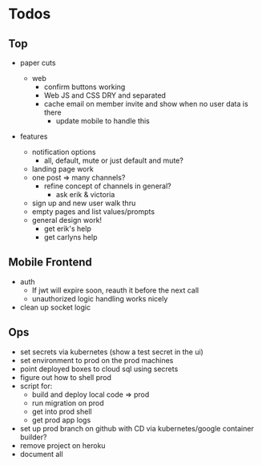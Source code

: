 # Todos

## Top
- paper cuts
  - web
    - confirm buttons working
    - Web JS and CSS DRY and separated
    - cache email on member invite and show when no user data is there
      - update mobile to handle this

- features
  - notification options
    - all, default, mute
      or just default and mute?
  - landing page work
  - one post => many channels?
    - refine concept of channels in general?
      - ask erik & victoria
  - sign up and new user walk thru
  - empty pages and list values/prompts
  - general design work!
    - get erik's help
    - get carlyns help

## Mobile Frontend
  - auth
    - If jwt will expire soon, reauth it before the next call
    - unauthorized logic handling works nicely
  - clean up socket logic

## Ops
- set secrets via kubernetes (show a test secret in the ui)
- set environment to prod on the prod machines
- point deployed boxes to cloud sql using secrets
- figure out how to shell prod
- script for:
  - build and deploy local code => prod
  - run migration on prod
  - get into prod shell
  - get prod app logs
- set up prod branch on github with CD via
  kubernetes/google container builder?
- remove project on heroku
- document all
